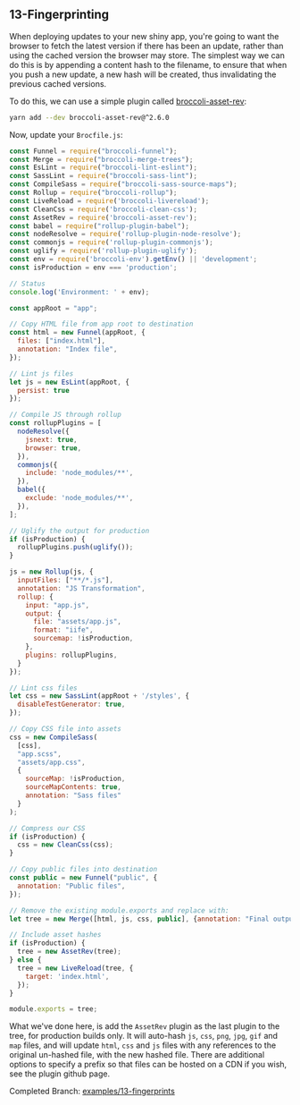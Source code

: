 ## 13-Fingerprinting

When deploying updates to your new shiny app, you're going to want the browser to fetch the latest version if there has
been an update, rather than using the cached version the browser may store. The simplest way we can do this is by
appending a content hash to the filename, to ensure that when you push a new update, a new hash will be created, thus
invalidating the previous cached versions.

To do this, we can use a simple plugin called [broccoli-asset-rev](https://github.com/rickharrison/broccoli-asset-rev):

```sh
yarn add --dev broccoli-asset-rev@^2.6.0
```

Now, update your `Brocfile.js`:

```js
const Funnel = require("broccoli-funnel");
const Merge = require("broccoli-merge-trees");
const EsLint = require("broccoli-lint-eslint");
const SassLint = require("broccoli-sass-lint");
const CompileSass = require("broccoli-sass-source-maps");
const Rollup = require("broccoli-rollup");
const LiveReload = require('broccoli-livereload');
const CleanCss = require('broccoli-clean-css');
const AssetRev = require('broccoli-asset-rev');
const babel = require("rollup-plugin-babel");
const nodeResolve = require('rollup-plugin-node-resolve');
const commonjs = require('rollup-plugin-commonjs');
const uglify = require('rollup-plugin-uglify');
const env = require('broccoli-env').getEnv() || 'development';
const isProduction = env === 'production';

// Status
console.log('Environment: ' + env);

const appRoot = "app";

// Copy HTML file from app root to destination
const html = new Funnel(appRoot, {
  files: ["index.html"],
  annotation: "Index file",
});

// Lint js files
let js = new EsLint(appRoot, {
  persist: true
});

// Compile JS through rollup
const rollupPlugins = [
  nodeResolve({
    jsnext: true,
    browser: true,
  }),
  commonjs({
    include: 'node_modules/**',
  }),
  babel({
    exclude: 'node_modules/**',
  }),
];

// Uglify the output for production
if (isProduction) {
  rollupPlugins.push(uglify());
}

js = new Rollup(js, {
  inputFiles: ["**/*.js"],
  annotation: "JS Transformation",
  rollup: {
    input: "app.js",
    output: {
      file: "assets/app.js",
      format: "iife",
      sourcemap: !isProduction,
    },
    plugins: rollupPlugins,
  }
});

// Lint css files
let css = new SassLint(appRoot + '/styles', {
  disableTestGenerator: true,
});

// Copy CSS file into assets
css = new CompileSass(
  [css],
  "app.scss",
  "assets/app.css",
  {
    sourceMap: !isProduction,
    sourceMapContents: true,
    annotation: "Sass files"
  }
);

// Compress our CSS
if (isProduction) {
  css = new CleanCss(css);
}

// Copy public files into destination
const public = new Funnel("public", {
  annotation: "Public files",
});

// Remove the existing module.exports and replace with:
let tree = new Merge([html, js, css, public], {annotation: "Final output"});

// Include asset hashes
if (isProduction) {
  tree = new AssetRev(tree);
} else {
  tree = new LiveReload(tree, {
    target: 'index.html',
  });
}

module.exports = tree;
```

What we've done here, is add the `AssetRev` plugin as the last plugin to the tree, for production builds only. It will
auto-hash `js`, `css`, `png`, `jpg`, `gif` and `map` files, and will update `html`, `css` and `js` files with any
references to the original un-hashed file, with the new hashed file. There are additional options to specify a prefix
so that files can be hosted on a CDN if you wish, see the plugin github page.

Completed Branch: [examples/13-fingerprints](https://github.com/oligriffiths/broccolijs-tutorial/tree/examples/13-fingerprints)

